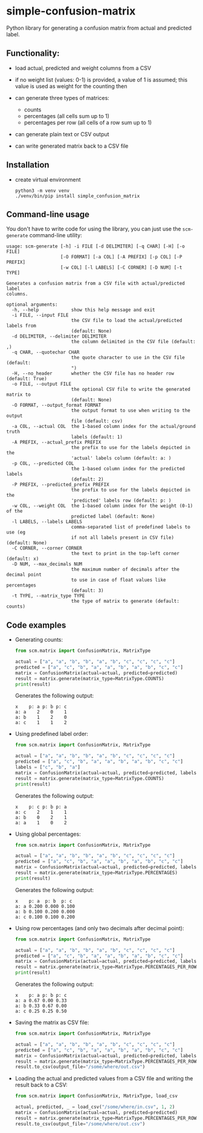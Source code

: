 # simple-confusion-matrix
Python library for generating a confusion matrix from actual and predicted label.

## Functionality:

* load actual, predicted and weight columns from a CSV
* if no weight list (values: 0-1) is provided, a value of 1 is assumed;
  this value is used as weight for the counting then
* can generate three types of matrices:
  
  * counts 
  * percentages (all cells sum up to 1)
  * percentages per row (all cells of a row sum up to 1)
  
* can generate plain text or CSV output
* can write generated matrix back to a CSV file


## Installation

* create virtual environment

  ```commandline
  python3 -m venv venv
  ./venv/bin/pip install simple_confusion_matrix
  ```

## Command-line usage

You don't have to write code for using the library, you can just use the
`scm-generate` command-line utility:

```
usage: scm-generate [-h] -i FILE [-d DELIMITER] [-q CHAR] [-H] [-o FILE]
                    [-O FORMAT] [-a COL] [-A PREFIX] [-p COL] [-P PREFIX]
                    [-w COL] [-l LABELS] [-C CORNER] [-D NUM] [-t TYPE]

Generates a confusion matrix from a CSV file with actual/predicted label
columns.

optional arguments:
  -h, --help            show this help message and exit
  -i FILE, --input FILE
                        the CSV file to load the actual/predicted labels from
                        (default: None)
  -d DELIMITER, --delimiter DELIMITER
                        the column delimited in the CSV file (default: ,)
  -q CHAR, --quotechar CHAR
                        the quote character to use in the CSV file (default:
                        ")
  -H, --no_header       whether the CSV file has no header row (default: True)
  -o FILE, --output FILE
                        the optional CSV file to write the generated matrix to
                        (default: None)
  -O FORMAT, --output_format FORMAT
                        the output format to use when writing to the output
                        file (default: csv)
  -a COL, --actual COL  the 1-based column index for the actual/ground truth
                        labels (default: 1)
  -A PREFIX, --actual_prefix PREFIX
                        the prefix to use for the labels depicted in the
                        'actual' labels column (default: a: )
  -p COL, --predicted COL
                        the 1-based column index for the predicted labels
                        (default: 2)
  -P PREFIX, --predicted_prefix PREFIX
                        the prefix to use for the labels depicted in the
                        'predicted' labels row (default: p: )
  -w COL, --weight COL  the 1-based column index for the weight (0-1) of the
                        predicted label (default: None)
  -l LABELS, --labels LABELS
                        comma-separated list of predefined labels to use (eg
                        if not all labels present in CSV file) (default: None)
  -C CORNER, --corner CORNER
                        the text to print in the top-left corner (default: x)
  -D NUM, --max_decimals NUM
                        the maximum number of decimals after the decimal point
                        to use in case of float values like percentages
                        (default: 3)
  -t TYPE, --matrix_type TYPE
                        the type of matrix to generate (default: counts)
```

## Code examples

* Generating counts:

  ```python
  from scm.matrix import ConfusionMatrix, MatrixType
  
  actual = ["a", "a", "b", "b", "a", "b", "c", "c", "c", "c"]
  predicted = ["a", "c", "b", "a", "a", "b", "a", "b", "c", "c"]
  matrix = ConfusionMatrix(actual=actual, predicted=predicted)
  result = matrix.generate(matrix_type=MatrixType.COUNTS)
  print(result)
  ```
  Generates the following output:
  ```
  x    p: a p: b p: c
  a: a    2    0    1
  a: b    1    2    0
  a: c    1    1    2
  ```

* Using predefined label order:

  ```python
  from scm.matrix import ConfusionMatrix, MatrixType
  
  actual = ["a", "a", "b", "b", "a", "b", "c", "c", "c", "c"]
  predicted = ["a", "c", "b", "a", "a", "b", "a", "b", "c", "c"]
  labels = ["c", "b", "a"]
  matrix = ConfusionMatrix(actual=actual, predicted=predicted, labels=labels)
  result = matrix.generate(matrix_type=MatrixType.COUNTS)
  print(result)
  ```
  Generates the following output:
  ```
  x    p: c p: b p: a
  a: c    2    1    1
  a: b    0    2    1
  a: a    1    0    2
  ```

* Using global percentages:

  ```python
  from scm.matrix import ConfusionMatrix, MatrixType
  
  actual = ["a", "a", "b", "b", "a", "b", "c", "c", "c", "c"]
  predicted = ["a", "c", "b", "a", "a", "b", "a", "b", "c", "c"]
  matrix = ConfusionMatrix(actual=actual, predicted=predicted, labels=labels)
  result = matrix.generate(matrix_type=MatrixType.PERCENTAGES)
  print(result)
  ```
  Generates the following output:
  ```
  x    p: a  p: b  p: c 
  a: a 0.200 0.000 0.100
  a: b 0.100 0.200 0.000
  a: c 0.100 0.100 0.200
  ```

* Using row percentages (and only two decimals after decimal point):

  ```python
  from scm.matrix import ConfusionMatrix, MatrixType
  
  actual = ["a", "a", "b", "b", "a", "b", "c", "c", "c", "c"]
  predicted = ["a", "c", "b", "a", "a", "b", "a", "b", "c", "c"]
  matrix = ConfusionMatrix(actual=actual, predicted=predicted, labels=labels)
  result = matrix.generate(matrix_type=MatrixType.PERCENTAGES_PER_ROW, max_decimals=2)
  print(result)
  ```
  Generates the following output:
  ```
  x    p: a p: b p: c
  a: a 0.67 0.00 0.33
  a: b 0.33 0.67 0.00
  a: c 0.25 0.25 0.50
  ```

* Saving the matrix as CSV file:

  ```python
  from scm.matrix import ConfusionMatrix, MatrixType
  
  actual = ["a", "a", "b", "b", "a", "b", "c", "c", "c", "c"]
  predicted = ["a", "c", "b", "a", "a", "b", "a", "b", "c", "c"]
  matrix = ConfusionMatrix(actual=actual, predicted=predicted, labels=labels)
  result = matrix.generate(matrix_type=MatrixType.PERCENTAGES_PER_ROW, max_decimals=2)
  result.to_csv(output_file="/some/where/out.csv")
  ```

* Loading the actual and predicted values from a CSV file and writing the result back to a CSV:

  ```python
  from scm.matrix import ConfusionMatrix, MatrixType, load_csv
  
  actual, predicted, _ = load_csv("/some/where/in.csv", 1, 2)
  matrix = ConfusionMatrix(actual=actual, predicted=predicted)
  result = matrix.generate(matrix_type=MatrixType.PERCENTAGES_PER_ROW)
  result.to_csv(output_file="/some/where/out.csv")
  ```
